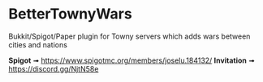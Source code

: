 # BetterTownyWars
Bukkit/Spigot/Paper plugin for Towny servers which adds wars between cities and nations

**Spigot** ➟ https://www.spigotmc.org/members/joselu.184132/
**Invitation** ➟ https://discord.gg/NjtN58e
